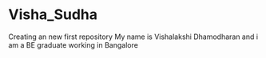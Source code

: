 # Visha_Sudha
Creating an new first repository 
My name is Vishalakshi Dhamodharan and i am a BE graduate working in Bangalore 
